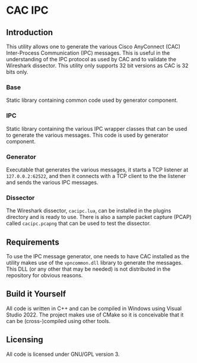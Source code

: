 # CAC IPC
## Introduction

This utility allows one to generate the various Cisco AnyConnect (CAC) Inter-Process Communication (IPC) messages. This is useful in the understanding of the IPC protocol as used by CAC and to validate the Wireshark dissector. This utility only supports 32 bit versions as CAC is 32 bits only.

### Base

Static library containing common code used by generator component.

### IPC

Static library containing the various IPC wrapper classes that can be used to generate the various messages. This code is used by generator component.

### Generator

Executable that generates the various messages, it starts a TCP listener at `127.0.0.2:62522`, and then it connects with a TCP client to the the listener and sends the various IPC messages.

### Dissector

The Wireshark dissector, `cacipc.lua`, can be installed in the plugins directory and is ready to use. There is also a sample packet capture (PCAP) called `cacipc.pcapng` that can be used to test the dissector.

## Requirements

To use the IPC message generator, one needs to have CAC installed as the utility makes use of the `vpncommon.dll` library to generate the messages. This DLL (or any other that may be needed) is not distributed in the repository for obvious reasons.

## Build it Yourself

All code is written in C++ and can be compiled in Windows using Visual Studio 2022. The project makes use of CMake so it is conceivable that it can be (cross-)compiled using other tools.

## Licensing

All code is licensed under GNU/GPL version 3.

